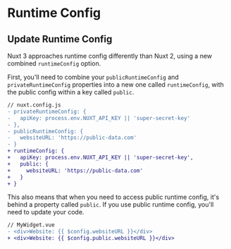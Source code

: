 # Runtime Config

## Update Runtime Config

Nuxt 3 approaches runtime config differently than Nuxt 2, using a new combined `runtimeConfig` option.

First, you'll need to combine your `publicRuntimeConfig` and `privateRuntimeConfig` properties into a new one called `runtimeConfig`, with the public config within a key called `public`.

```diff
// nuxt.config.js
- privateRuntimeConfig: {
-   apiKey: process.env.NUXT_API_KEY || 'super-secret-key'
- },
- publicRuntimeConfig: {
-   websiteURL: 'https://public-data.com'
- }
+ runtimeConfig: {
+   apiKey: process.env.NUXT_API_KEY || 'super-secret-key',
+   public: {
+     websiteURL: 'https://public-data.com'
+   }
+ }
```

This also means that when you need to access public runtime config, it's behind a property called `public`. If you use public runtime config, you'll need to update your code.

```diff
// MyWidget.vue
- <div>Website: {{ $config.websiteURL }}</div>
+ <div>Website: {{ $config.public.websiteURL }}</div>
```
